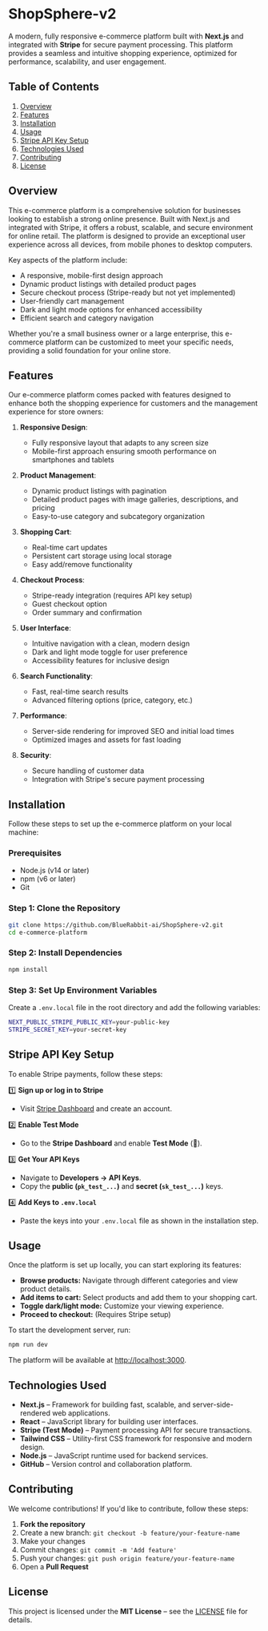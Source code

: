 # ShopSphere-v2

A modern, fully responsive e-commerce platform built with **Next.js** and integrated with **Stripe** for secure payment processing. This platform provides a seamless and intuitive shopping experience, optimized for performance, scalability, and user engagement.

## Table of Contents
1. [Overview](#overview)
2. [Features](#features)
3. [Installation](#installation)
4. [Usage](#usage)
5. [Stripe API Key Setup](#stripe-api-key-setup)
6. [Technologies Used](#technologies-used)
7. [Contributing](#contributing)
8. [License](#license)

## Overview

This e-commerce platform is a comprehensive solution for businesses looking to establish a strong online presence. Built with Next.js and integrated with Stripe, it offers a robust, scalable, and secure environment for online retail. The platform is designed to provide an exceptional user experience across all devices, from mobile phones to desktop computers.

Key aspects of the platform include:
- A responsive, mobile-first design approach
- Dynamic product listings with detailed product pages
- Secure checkout process (Stripe-ready but not yet implemented)
- User-friendly cart management
- Dark and light mode options for enhanced accessibility
- Efficient search and category navigation

Whether you're a small business owner or a large enterprise, this e-commerce platform can be customized to meet your specific needs, providing a solid foundation for your online store.

## Features

Our e-commerce platform comes packed with features designed to enhance both the shopping experience for customers and the management experience for store owners:

1. **Responsive Design**: 
   - Fully responsive layout that adapts to any screen size
   - Mobile-first approach ensuring smooth performance on smartphones and tablets

2. **Product Management**:
   - Dynamic product listings with pagination
   - Detailed product pages with image galleries, descriptions, and pricing
   - Easy-to-use category and subcategory organization

3. **Shopping Cart**:
   - Real-time cart updates
   - Persistent cart storage using local storage
   - Easy add/remove functionality

4. **Checkout Process**:
   - Stripe-ready integration (requires API key setup)
   - Guest checkout option
   - Order summary and confirmation

5. **User Interface**:
   - Intuitive navigation with a clean, modern design
   - Dark and light mode toggle for user preference
   - Accessibility features for inclusive design

6. **Search Functionality**:
   - Fast, real-time search results
   - Advanced filtering options (price, category, etc.)

7. **Performance**:
   - Server-side rendering for improved SEO and initial load times
   - Optimized images and assets for fast loading

8. **Security**:
   - Secure handling of customer data
   - Integration with Stripe's secure payment processing

## Installation

Follow these steps to set up the e-commerce platform on your local machine:

### Prerequisites
- Node.js (v14 or later)
- npm (v6 or later)
- Git

### Step 1: Clone the Repository

```bash
git clone https://github.com/BlueRabbit-ai/ShopSphere-v2.git
cd e-commerce-platform
```

### Step 2: Install Dependencies

```bash
npm install
```

### Step 3: Set Up Environment Variables

Create a `.env.local` file in the root directory and add the following variables:

```bash
NEXT_PUBLIC_STRIPE_PUBLIC_KEY=your-public-key
STRIPE_SECRET_KEY=your-secret-key
```

## Stripe API Key Setup

To enable Stripe payments, follow these steps:

1️⃣ **Sign up or log in to Stripe**
   - Visit [Stripe Dashboard](https://dashboard.stripe.com/register) and create an account.

2️⃣ **Enable Test Mode**
   - Go to the **Stripe Dashboard** and enable **Test Mode** (🔵).

3️⃣ **Get Your API Keys**
   - Navigate to **Developers → API Keys**.
   - Copy the **public (`pk_test_...`)** and **secret (`sk_test_...`)** keys.

4️⃣ **Add Keys to `.env.local`**
   - Paste the keys into your `.env.local` file as shown in the installation step.

## Usage

Once the platform is set up locally, you can start exploring its features:

- **Browse products:** Navigate through different categories and view product details.
- **Add items to cart:** Select products and add them to your shopping cart.
- **Toggle dark/light mode:** Customize your viewing experience.
- **Proceed to checkout:** (Requires Stripe setup)

To start the development server, run:

```bash
npm run dev
```

The platform will be available at [http://localhost:3000](http://localhost:3000).

## Technologies Used

- **Next.js** – Framework for building fast, scalable, and server-side-rendered web applications.
- **React** – JavaScript library for building user interfaces.
- **Stripe (Test Mode)** – Payment processing API for secure transactions.
- **Tailwind CSS** – Utility-first CSS framework for responsive and modern design.
- **Node.js** – JavaScript runtime used for backend services.
- **GitHub** – Version control and collaboration platform.

## Contributing

We welcome contributions! If you'd like to contribute, follow these steps:

1. **Fork the repository**
2. Create a new branch: `git checkout -b feature/your-feature-name`
3. Make your changes
4. Commit changes: `git commit -m 'Add feature'`
5. Push your changes: `git push origin feature/your-feature-name`
6. Open a **Pull Request**

## License

This project is licensed under the **MIT License** – see the [LICENSE](LICENSE) file for details.
